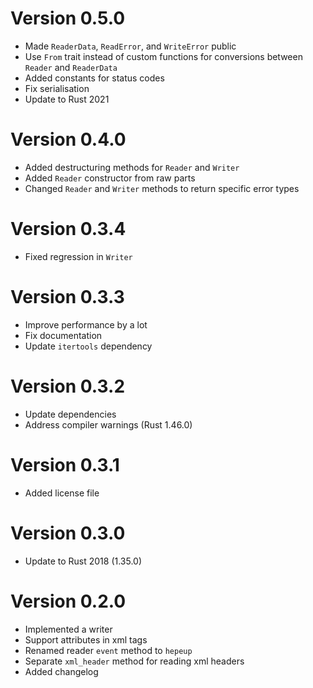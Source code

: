 # Version 0.5.0

- Made `ReaderData`, `ReadError`, and `WriteError` public
- Use `From` trait instead of custom functions for conversions between
  `Reader` and `ReaderData`
- Added constants for status codes
- Fix serialisation
- Update to Rust 2021

# Version 0.4.0

- Added destructuring methods for `Reader` and `Writer`
- Added `Reader` constructor from raw parts
- Changed `Reader` and `Writer` methods to return specific error types

# Version 0.3.4

- Fixed regression in `Writer`

# Version 0.3.3

- Improve performance by a lot
- Fix documentation
- Update `itertools` dependency

# Version 0.3.2

- Update dependencies
- Address compiler warnings (Rust 1.46.0)

# Version 0.3.1

- Added license file

# Version 0.3.0

- Update to Rust 2018 (1.35.0)

# Version 0.2.0

- Implemented a writer
- Support attributes in xml tags
- Renamed reader `event` method to `hepeup`
- Separate `xml_header` method for reading xml headers
- Added changelog
